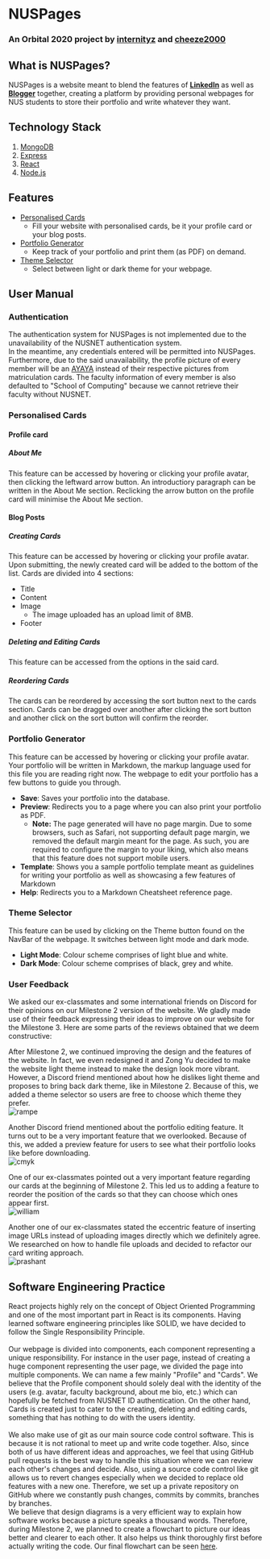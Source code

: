 # NUSPages
### An Orbital 2020 project by [internityz](https://github.com/internityz) and [cheeze2000](https://github.com/cheeze2000)

## What is NUSPages?
NUSPages is a website meant to blend the features of [**LinkedIn**](https://www.linkedin.com/) as well as [**Blogger**](https://www.blogger.com/about/) together, creating a platform by providing personal webpages for NUS students to store their portfolio and write whatever they want.

## Technology Stack
1. [MongoDB](https://www.mongodb.com/)
2. [Express](http://expressjs.com/)
3. [React](https://reactjs.org/)
4. [Node.js](https://nodejs.org/)

## Features
- [Personalised Cards](#personalised-cards)
  - Fill your website with personalised cards, be it your profile card or your blog posts.
- [Portfolio Generator](#portfolio-generator)
  - Keep track of your portfolio and print them (as PDF) on demand.
- [Theme Selector](#theme-selector)
  - Select between light or dark theme for your webpage.

## User Manual
### Authentication
The authentication system for NUSPages is not implemented due to the unavailability of the NUSNET authentication system. \
In the meantime, any credentials entered will be permitted into NUSPages. \
Furthermore, due to the said unavailability, the profile picture of every member will be an [AYAYA](https://www.frankerfacez.com/emoticon/162146-AYAYA) instead of their respective pictures from matriculation cards. The faculty information of every member is also defaulted to "School of Computing" because we cannot retrieve their faculty without NUSNET.

### Personalised Cards
#### Profile card
##### About Me
This feature can be accessed by hovering or clicking your profile avatar, then clicking the leftward arrow button. An introductiory paragraph can be written in the About Me section. Reclicking the arrow button on the profile card will minimise the About Me section.

#### Blog Posts
##### Creating Cards
This feature can be accessed by hovering or clicking your profile avatar. Upon submitting, the newly created card will be added to the bottom of the list. Cards are divided into 4 sections:
- Title
- Content
- Image
  - The image uploaded has an upload limit of 8MB.
- Footer

##### Deleting and Editing Cards
This feature can be accessed from the options in the said card.

##### Reordering Cards
The cards can be reordered by accessing the sort button next to the cards section. Cards can be dragged over another after clicking the sort button and another click on the sort button will confirm the reorder.

### Portfolio Generator
This feature can be accessed by hovering or clicking your profile avatar. Your portfolio will be written in Markdown, the markup language used for this file you are reading right now. The webpage to edit your portfolio has a few buttons to guide you through.
- **Save**: Saves your portfolio into the database.
- **Preview**: Redirects you to a page where you can also print your portfolio as PDF.
  - **Note:** The page generated will have no page margin. Due to some browsers, such as Safari, not supporting default page margin, we removed the default margin meant for the page. As such, you are required to configure the margin to your liking, which also means that this feature does not support mobile users.
- **Template**: Shows you a sample portfolio template meant as guidelines for writing your portfolio as well as showcasing a few features of Markdown
- **Help**: Redirects you to a Markdown Cheatsheet reference page.

### Theme Selector
This feature can be used by clicking on the Theme button found on the NavBar of the webpage. It switches between light mode and dark mode.
- **Light Mode**: Colour scheme comprises of light blue and white.
- **Dark Mode**: Colour scheme comprises of black, grey and white.

### User Feedback
We asked our ex-classmates and some international friends on Discord for their opinions on our Milestone 2 version of the website. We gladly made use of their feedback expressing their ideas to improve on our website for the Milestone 3. Here are some parts of the reviews obtained that we deem constructive:

After Milestone 2, we continued improving the design and the features of the website. In fact, we even redesigned it and Zong Yu decided to make the website light theme instead to make the design look more vibrant. However, a Discord friend mentioned about how he dislikes light theme and proposes to bring back dark theme, like in Milestone 2. Because of this, we added a theme selector so users are free to choose which theme they prefer. \
![rampe](https://cdn.discordapp.com/attachments/687552705144684558/736939345780670464/unknown.png)

Another Discord friend mentioned about the portfolio editing feature. It turns out to be a very important feature that we overlooked. Because of this, we added a preview feature for users to see what their portfolio looks like before downloading. \
![cmyk](https://cdn.discordapp.com/attachments/687552705144684558/736945086100668416/unknown.png)

One of our ex-classmates pointed out a very important feature regarding our cards at the beginning of Milestone 2. This led us to adding a feature to reorder the position of the cards so that they can choose which ones appear first. \
![william](https://cdn.discordapp.com/attachments/687552705144684558/736950689422508123/unknown.png)

Another one of our ex-classmates stated the eccentric feature of inserting image URLs instead of uploading images directly which we definitely agree. We researched on how to handle file uploads and decided to refactor our card writing approach. \
![prashant](https://cdn.discordapp.com/attachments/687552705144684558/736953822148296734/unknown.png)

## Software Engineering Practice
React projects highly rely on the concept of Object Oriented Programming and one of the most important part in React is its components. Having learned software engineering principles like SOLID, we have decided to follow the Single Responsibility Principle. \
\
Our webpage is divided into components, each component representing a unique responsibility. For instance in the user page, instead of creating a huge component representing the user page, we divided the page into multiple components. We can name a few mainly "Profile" and "Cards". We believe that the Profile component should solely deal with the identity of the users (e.g. avatar, faculty background, about me bio, etc.) which can hopefully be fetched from NUSNET ID authentication. On the other hand, Cards is created just to cater to the creating, deleting and editing cards, something that has nothing to do with the users identity. \
\
We also make use of git as our main source code control software. This is because it is not rational to meet up and write code together. Also, since both of us have different ideas and approaches, we feel that using GitHub pull requests is the best way to handle this situation where we can review each other's changes and decide. Also, using a source code control like git allows us to revert changes especially when we decided to replace old features with a new one. Therefore, we set up a private repository on GitHub where we constantly push changes, commits by commits, branches by branches. 
\
We believe that design diagrams is a very efficient way to explain how software works because a picture speaks a thousand words. Therefore, during Milestone 2, we planned to create a flowchart to picture our ideas better and clearer to each other. It also helps us think thoroughly first before actually writing the code. Our final flowchart can be seen [here](https://cdn.discordapp.com/attachments/437471715975757834/737320273199628419/unknown.png).
